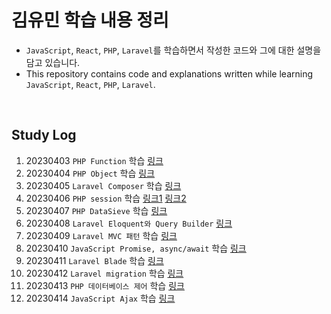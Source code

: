 # 김유민 학습 내용 정리

- `JavaScript`, `React`, `PHP`, `Laravel`를 학습하면서 작성한 코드와 그에 대한 설명을 담고 있습니다.
- This repository contains code and explanations written while learning `JavaScript`, `React`, `PHP`, `Laravel`.

</br>

## Study Log
1. 20230403 `PHP Function` 학습 [링크](https://github.com/devYuMinKim/Study_PHP/tree/main/function)
2. 20230404 `PHP Object` 학습 [링크](https://github.com/devYuMinKim/Study_PHP/tree/main/object)
3. 20230405 `Laravel Composer` 학습 [링크](https://github.com/devYuMinKim/Study_PHP/tree/main/composertest)
4. 20230406 `PHP session` 학습 [링크1](https://github.com/devYuMinKim/Study_PHP/blob/main/sessiontest_1.php) [링크2](https://github.com/devYuMinKim/Study_PHP/blob/main/sessiontest_2.php)
5. 20230407 `PHP DataSieve` 학습 [링크](https://github.com/devYuMinKim/Study_PHP/tree/main/DataSieve)
6. 20230408 `Laravel Eloquent와 Query Builder` [링크](https://www.notion.so/devyuminkim/04-08-2b4a9119ea6d46799e41a43790109bce?pvs=4#0033f5ab9b4040cc9fa09e6cf20252d8)
7. 20230409 `Laravel MVC 패턴` 학습 [링크](https://www.notion.so/devyuminkim/04-09-52f1cad6abd340b4bf76c8ef9076ad83?pvs=4#c86ec98f3dc544fc8bcd2623a91d0c68)
8. 20230410 `JavaScript Promise, async/await` 학습 [링크](https://devyuminkim.notion.site/04-10-f5e6df9ece474b3087444c3346b3e0ac)
9. 20230411 `Laravel Blade` 학습 [링크](https://devyuminkim.notion.site/04-11-a3685b3dcdfb436aab48eba553222afa)
10. 20230412 `Laravel migration` 학습 [링크](https://devyuminkim.notion.site/04-12-40d7ac7fa57c4eae81fddba804f87fd8)
11. 20230413 `PHP 데이터베이스 제어` 학습 [링크](https://devyuminkim.notion.site/04-13-dc13661dfa9a468ca8b2015fd7df00bf)
12. 20230414 `JavaScript Ajax` 학습 [링크](https://devyuminkim.notion.site/04-14-27a45aba14014566903231e386afa164)